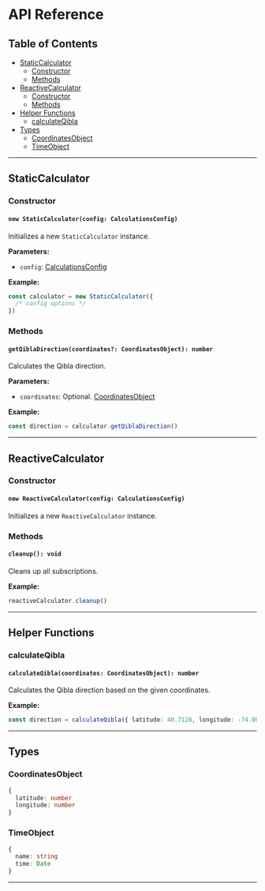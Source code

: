 # API Reference

## Table of Contents

- [StaticCalculator](#StaticCalculator)
  - [Constructor](#StaticCalculator-Constructor)
  - [Methods](#StaticCalculator-Methods)
- [ReactiveCalculator](#ReactiveCalculator)
  - [Constructor](#ReactiveCalculator-Constructor)
  - [Methods](#ReactiveCalculator-Methods)
- [Helper Functions](#Helper-Functions)
  - [calculateQibla](#calculateQibla)
- [Types](#Types)
  - [CoordinatesObject](#CoordinatesObject)
  - [TimeObject](#TimeObject)

---

## StaticCalculator

### Constructor

#### `new StaticCalculator(config: CalculationsConfig)`

Initializes a new `StaticCalculator` instance.

**Parameters:**

- `config`: [CalculationsConfig](#CalculationsConfig)

**Example:**

```ts
const calculator = new StaticCalculator({
  /* config options */
})
```

### Methods

#### `getQiblaDirection(coordinates?: CoordinatesObject): number`

Calculates the Qibla direction.

**Parameters:**

- `coordinates`: Optional. [CoordinatesObject](#CoordinatesObject)

**Example:**

```ts
const direction = calculator.getQiblaDirection()
```

---

## ReactiveCalculator

### Constructor

#### `new ReactiveCalculator(config: CalculationsConfig)`

Initializes a new `ReactiveCalculator` instance.

### Methods

#### `cleanup(): void`

Cleans up all subscriptions.

**Example:**

```ts
reactiveCalculator.cleanup()
```

---

## Helper Functions

### calculateQibla

#### `calculateQibla(coordinates: CoordinatesObject): number`

Calculates the Qibla direction based on the given coordinates.

**Example:**

```ts
const direction = calculateQibla({ latitude: 40.7128, longitude: -74.006 })
```

---

## Types

### CoordinatesObject

```ts
{
  latitude: number
  longitude: number
}
```

### TimeObject

```ts
{
  name: string
  time: Date
}
```

---
